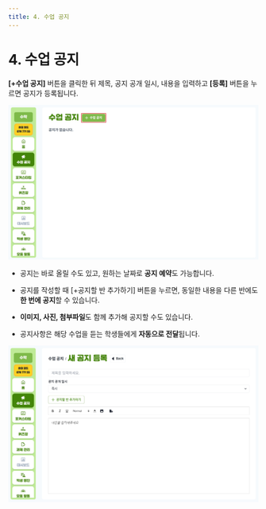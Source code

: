 ```yaml
---
title: 4. 수업 공지
---
```


# 4. 수업 공지

**[+수업 공지]** 버튼을 클릭한 뒤 제목, 공지 공개 일시, 내용을 입력하고 **[등록]** 버튼을 누르면 공지가 등록됩니다.

![](/img/kr/elementary/teacher/04-01.jpg)

- 공지는 바로 올릴 수도 있고, 원하는 날짜로 **공지 예약**도 가능합니다.

- 공지를 작성할 때 [+공지할 반 추가하기] 버튼을 누르면, 동일한 내용을 다른 반에도 **한 번에 공지**할 수 있습니다.

- **이미지, 사진, 첨부파일**도 함께 추가해 공지할 수도 있습니다.

- 공지사항은 해당 수업을 듣는 학생들에게 **자동으로 전달**됩니다.

![](/img/kr/elementary/teacher/04-02.jpg)
